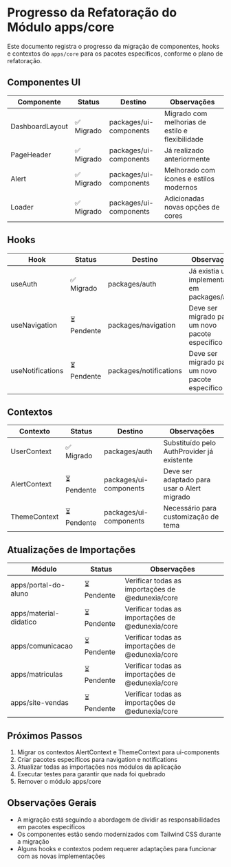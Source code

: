 # Progresso da Refatoração do Módulo apps/core

Este documento registra o progresso da migração de componentes, hooks e contextos do `apps/core` para os pacotes específicos, conforme o plano de refatoração.

## Componentes UI

| Componente | Status | Destino | Observações |
|------------|--------|---------|-------------|
| DashboardLayout | ✅ Migrado | packages/ui-components | Migrado com melhorias de estilo e flexibilidade |
| PageHeader | ✅ Migrado | packages/ui-components | Já realizado anteriormente |
| Alert | ✅ Migrado | packages/ui-components | Melhorado com ícones e estilos modernos |
| Loader | ✅ Migrado | packages/ui-components | Adicionadas novas opções de cores |

## Hooks

| Hook | Status | Destino | Observações |
|------|--------|---------|-------------|
| useAuth | ✅ Migrado | packages/auth | Já existia uma implementação em packages/auth |
| useNavigation | ⏳ Pendente | packages/navigation | Deve ser migrado para um novo pacote específico |
| useNotifications | ⏳ Pendente | packages/notifications | Deve ser migrado para um novo pacote específico |

## Contextos

| Contexto | Status | Destino | Observações |
|----------|--------|---------|-------------|
| UserContext | ✅ Migrado | packages/auth | Substituído pelo AuthProvider já existente |
| AlertContext | ⏳ Pendente | packages/ui-components | Deve ser adaptado para usar o Alert migrado |
| ThemeContext | ⏳ Pendente | packages/ui-components | Necessário para customização de tema |

## Atualizações de Importações

| Módulo | Status | Observações |
|--------|--------|-------------|
| apps/portal-do-aluno | ⏳ Pendente | Verificar todas as importações de @edunexia/core |
| apps/material-didatico | ⏳ Pendente | Verificar todas as importações de @edunexia/core |
| apps/comunicacao | ⏳ Pendente | Verificar todas as importações de @edunexia/core |
| apps/matriculas | ⏳ Pendente | Verificar todas as importações de @edunexia/core |
| apps/site-vendas | ⏳ Pendente | Verificar todas as importações de @edunexia/core |

## Próximos Passos

1. Migrar os contextos AlertContext e ThemeContext para ui-components
2. Criar pacotes específicos para navigation e notifications 
3. Atualizar todas as importações nos módulos da aplicação
4. Executar testes para garantir que nada foi quebrado
5. Remover o módulo apps/core

## Observações Gerais

- A migração está seguindo a abordagem de dividir as responsabilidades em pacotes específicos
- Os componentes estão sendo modernizados com Tailwind CSS durante a migração
- Alguns hooks e contextos podem requerer adaptações para funcionar com as novas implementações 
